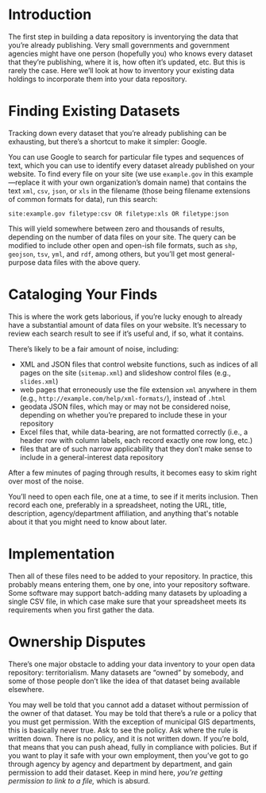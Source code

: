 # Introduction

The first step in building a data repository is inventorying the data that you’re already publishing. Very small governments and government agencies might have one person (hopefully you) who knows every dataset that they’re publishing, where it is, how often it’s updated, etc. But this is rarely the case. Here we’ll look at how to inventory your existing data holdings to incorporate them into your data repository.

# Finding Existing Datasets

Tracking down every dataset that you’re already publishing can be exhausting, but there’s a shortcut to make it simpler: Google.

You can use Google to search for particular file types and sequences of text, which you can use to identify every dataset already published on your website. To find every file on your site (we use `example.gov` in this example—replace it with your own organization’s domain name) that contains the text `xml`, `csv`, `json`, or `xls` in the filename (those being filename extensions of common formats for data), run this search:

```
site:example.gov filetype:csv OR filetype:xls OR filetype:json
```

This will yield somewhere between zero and thousands of results, depending on the number of data files on your site. The query can be modified to include other open and open-ish file formats, such as `shp`, `geojson`, `tsv`, `yml`, and `rdf`, among others, but you’ll get most general-purpose data files with the above query.

# Cataloging Your Finds

This is where the work gets laborious, if you’re lucky enough to already have a substantial amount of data files on your website. It’s necessary to review each search result to see if it’s useful and, if so, what it contains.

There’s likely to be a fair amount of noise, including:

* XML and JSON files that control website functions, such as indices of all pages on the site (`sitemap.xml`) and slideshow control files (e.g., `slides.xml`)
* web pages that erroneously use the file extension `xml` anywhere in them (e.g., `http://example.com/help/xml-formats/`), instead of `.html`
* geodata JSON files, which may or may not be considered noise, depending on whether you’re prepared to include these in your repository
* Excel files that, while data-bearing, are not formatted correctly (i.e., a header row with column labels, each record exactly one row long, etc.)
* files that are of such narrow applicability that they don’t make sense to include in a general-interest data repository

After a few minutes of paging through results, it becomes easy to skim right over most of the noise.

You’ll need to open each file, one at a time, to see if it merits inclusion. Then record each one, preferably in a spreadsheet, noting the URL, title, description, agency/department affiliation, and anything that's notable about it that you might need to know about later.

# Implementation

Then all of these files need to be added to your repository. In practice, this probably means entering them, one by one, into your repository software. Some software may support batch-adding many datasets by uploading a single CSV file, in which case make sure that your spreadsheet meets its requirements when you first gather the data.

# Ownership Disputes

There’s one major obstacle to adding your data inventory to your open data repository: territorialism. Many datasets are “owned” by somebody, and some of those people don’t like the idea of that dataset being available elsewhere.

You may well be told that you cannot add a dataset without permission of the owner of that dataset. You may be told that there’s a rule or a policy that you must get permission. With the exception of municipal GIS departments, this is basically never true. Ask to see the policy. Ask where the rule is written down. There is no policy, and it is not written down. If you’re bold, that means that you can push ahead, fully in compliance with policies. But if you want to play it safe with your own employment, then you’ve got to go through agency by agency and department by department, and gain permission to add their dataset. Keep in mind here, _you’re getting permission to link to a file,_ which is absurd.
